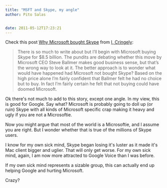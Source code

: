 ```yaml
---
title: "MSFT and Skype, my angle"
author: Pito Salas


date: 2011-05-12T17:23:21
---
```




Check this post [Why Microsoft bought
Skype](<http://www.cringely.com/2011/05/why-microsoft-bought-skype/>) from [I,
Cringely](<http://www.cringely.com/feed/>):

> There is so much to write about but I’ll begin with Microsoft buying Skype
> for $8.5 billion. The pundits are debating whether this move by Microsoft
> CEO Steve Ballmer makes good business sense, but that’s the wrong way to
> look at it. The better approach is to wonder what would have happened had
> Microsoft not bought Skype? Based on the high price alone I’m fairly
> confident that Ballmer felt he had no choice but to buy. In fact I’m fairly
> certain he felt that not buying could have doomed Microsoft.

Ok there's not much to add to this story, except one angle. In my view, this
is good for Google. Say what? Microsoft is probably going to doll up (or ruin)
Skype with all kinds of Microsoft specific crap making it heavy and ugly if
you are not a Microsoftie.

Now you might argue that most of the world is a Microsoftie, and I assume you
are right. But I wonder whether that is true of the millions of Skype users.

I know for my own sick mind, Skype began losing it's luster as it made it's
Mac client bigger and uglier. That will only get worse. For my own sick mind,
again, I am now more attracted to Google Voice than I was before.

If my own sick mind represents a sizable group, this can actually end up
helping Google and hurting Microsoft.

Crazy?


